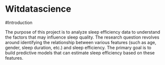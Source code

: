 # Witdatascience
#Introduction

The purpose of this project is to analyze sleep efficiency data to understand the factors that may influence sleep quality. The research question revolves around identifying the relationship between various features (such as age, gender, sleep duration, etc.) and sleep efficiency. The primary goal is to build predictive models that can estimate sleep efficiency based on these features.
